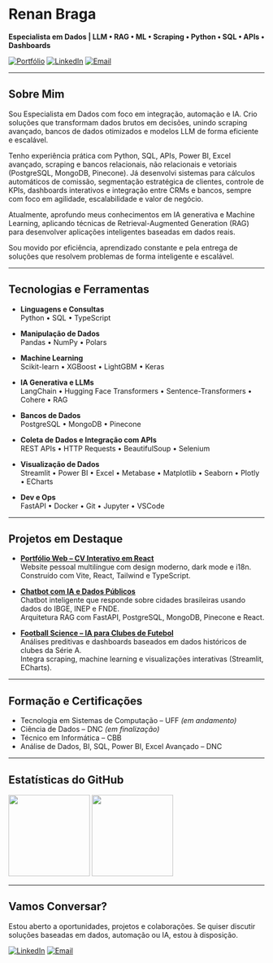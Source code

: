 # **Renan Braga**

**Especialista em Dados | LLM • RAG • ML • Scraping • Python • SQL • APIs • Dashboards**

[![Portfólio](https://img.shields.io/badge/Portfolio-333333?style=for-the-badge&logo=vercel&logoColor=white)](https://renanmrbraga.github.io)
[![LinkedIn](https://img.shields.io/badge/LinkedIn-0A66C2?style=for-the-badge&logo=linkedin&logoColor=white)](https://www.linkedin.com/in/renanmrbraga)
[![Email](https://img.shields.io/badge/Email-D14836?style=for-the-badge&logo=gmail&logoColor=white)](mailto:renanmbraga@outlook.com)

---

## Sobre Mim

Sou Especialista em Dados com foco em integração, automação e IA. Crio soluções que transformam dados brutos em decisões, unindo scraping avançado, bancos de dados otimizados e modelos LLM de forma eficiente e escalável.

Tenho experiência prática com Python, SQL, APIs, Power BI, Excel avançado, scraping e bancos relacionais, não relacionais e vetoriais (PostgreSQL, MongoDB, Pinecone). Já desenvolvi sistemas para cálculos automáticos de comissão, segmentação estratégica de clientes, controle de KPIs, dashboards interativos e integração entre CRMs e bancos, sempre com foco em agilidade, escalabilidade e valor de negócio.

Atualmente, aprofundo meus conhecimentos em IA generativa e Machine Learning, aplicando técnicas de Retrieval-Augmented Generation (RAG) para desenvolver aplicações inteligentes baseadas em dados reais.

Sou movido por eficiência, aprendizado constante e pela entrega de soluções que resolvem problemas de forma inteligente e escalável.

---

## Tecnologias e Ferramentas

- **Linguagens e Consultas**  
  Python • SQL • TypeScript

- **Manipulação de Dados**  
  Pandas • NumPy • Polars

- **Machine Learning**  
  Scikit-learn • XGBoost • LightGBM • Keras

- **IA Generativa e LLMs**  
  LangChain • Hugging Face Transformers • Sentence-Transformers • Cohere • RAG

- **Bancos de Dados**  
  PostgreSQL • MongoDB • Pinecone

- **Coleta de Dados e Integração com APIs**  
  REST APIs • HTTP Requests • BeautifulSoup • Selenium

- **Visualização de Dados**  
  Streamlit • Power BI • Excel • Metabase • Matplotlib • Seaborn • Plotly • ECharts

- **Dev e Ops**  
  FastAPI • Docker • Git • Jupyter • VSCode

---

## Projetos em Destaque

- [**Portfólio Web – CV Interativo em React**](https://github.com/renanmrbraga/portfolio-web)  
  Website pessoal multilíngue com design moderno, dark mode e i18n.  
  Construído com Vite, React, Tailwind e TypeScript.

- [**Chatbot com IA e Dados Públicos**](https://github.com/renanmrbraga/chatbot-llm)  
  Chatbot inteligente que responde sobre cidades brasileiras usando dados do IBGE, INEP e FNDE.  
  Arquitetura RAG com FastAPI, PostgreSQL, MongoDB, Pinecone e React.

- [**Football Science – IA para Clubes de Futebol**](https://github.com/renanmrbraga/football-science)  
  Análises preditivas e dashboards baseados em dados históricos de clubes da Série A.  
  Integra scraping, machine learning e visualizações interativas (Streamlit, ECharts).

---

## Formação e Certificações

- Tecnologia em Sistemas de Computação – UFF *(em andamento)*  
- Ciência de Dados – DNC *(em finalização)*  
- Técnico em Informática – CBB  
- Análise de Dados, BI, SQL, Power BI, Excel Avançado – DNC

---

## Estatísticas do GitHub

<p align="left">
  <img height="160px" src="https://github-readme-stats.vercel.app/api?username=renanmrbraga&show_icons=true&theme=dark&locale=pt-br&hide_rank=true" />
  <img height="160px" src="https://github-readme-stats.vercel.app/api/top-langs/?username=renanmrbraga&layout=compact&langs_count=10&theme=dark&locale=pt-br" />
</p>

---

## Vamos Conversar?

Estou aberto a oportunidades, projetos e colaborações. Se quiser discutir soluções baseadas em dados, automação ou IA, estou à disposição.

[![LinkedIn](https://img.shields.io/badge/LinkedIn-0A66C2?style=for-the-badge&logo=linkedin&logoColor=white)](https://www.linkedin.com/in/renanmrbraga)
[![Email](https://img.shields.io/badge/Email-D14836?style=for-the-badge&logo=gmail&logoColor=white)](mailto:renanmbraga@outlook.com)
